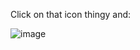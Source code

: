 Click on that icon thingy and:

![image](https://user-images.githubusercontent.com/23459568/153803718-f8f4f0b2-c288-47a4-8473-dc3759bae767.png)
